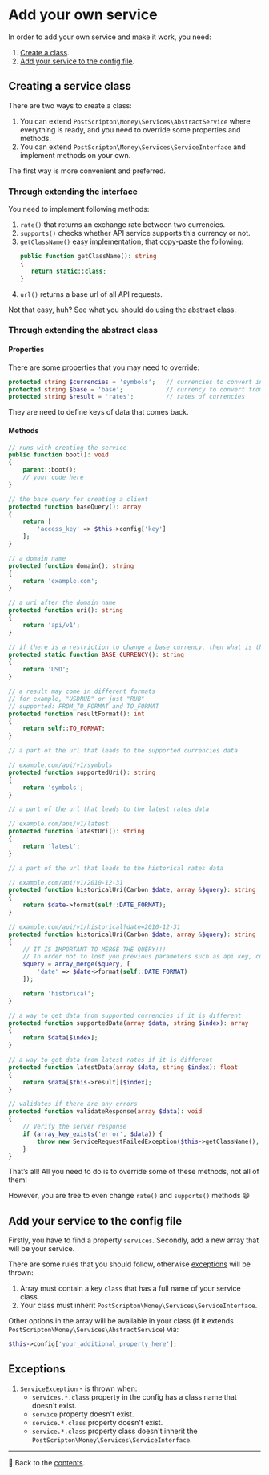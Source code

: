 # Add your own service

In order to add your own service and make it work, you need:
1. [Create a class](#through-extending-the-abstract-class).
2. [Add your service to the config file](#add-your-service-to-the-config-file).

## Creating a service class

There are two ways to create a class:
1. You can extend `PostScripton\Money\Services\AbstractService` where everything is ready, and you need to override some properties and methods.
2. You can extend `PostScripton\Money\Services\ServiceInterface` and implement methods on your own.

The first way is more convenient and preferred. 

### Through extending the interface

You need to implement following methods:
1. `rate()` that returns an exchange rate between two currencies.
2. `supports()` checks whether API service supports this currency or not.
3. `getClassName()` easy implementation, that copy-paste the following:
    ```php
   public function getClassName(): string
   {
       return static::class;
   } 
   ```
4. `url()` returns a base url of all API requests.

Not that easy, huh? See what you should do using the abstract class.

### Through extending the abstract class

#### Properties

There are some properties that you may need to override:

```php
protected string $currencies = 'symbols';   // currencies to convert into
protected string $base = 'base';            // currency to convert from
protected string $result = 'rates';         // rates of currencies
```

They are need to define keys of data that comes back.

#### Methods

```php
// runs with creating the service
public function boot(): void
{
    parent::boot();
    // your code here
}
```

```php
// the base query for creating a client
protected function baseQuery(): array
{
    return [
        'access_key' => $this->config['key']
    ];
}
```

```php
// a domain name
protected function domain(): string
{
    return 'example.com';
}
```

```php
// a uri after the domain name
protected function uri(): string
{
    return 'api/v1';
}
```

```php
// if there is a restriction to change a base currency, then what is this base currency?
protected static function BASE_CURRENCY(): string
{
    return 'USD';
}
```

```php
// a result may come in different formats
// for example, "USDRUB" or just "RUB"
// supported: FROM_TO_FORMAT and TO_FORMAT
protected function resultFormat(): int
{
    return self::TO_FORMAT;
}
```

```php
// a part of the url that leads to the supported currencies data

// example.com/api/v1/symbols
protected function supportedUri(): string
{
    return 'symbols';
}
```

```php
// a part of the url that leads to the latest rates data

// example.com/api/v1/latest
protected function latestUri(): string
{
    return 'latest';
}
```

```php
// a part of the url that leads to the historical rates data

// example.com/api/v1/2010-12-31
protected function historicalUri(Carbon $date, array &$query): string
{
    return $date->format(self::DATE_FORMAT);
}

// example.com/api/v1/historical?date=2010-12-31
protected function historicalUri(Carbon $date, array &$query): string
{
    // IT IS IMPORTANT TO MERGE THE QUERY!!!
    // In order not to lost you previous parameters such as api key, currencies and so on
    $query = array_merge($query, [
        'date' => $date->format(self::DATE_FORMAT)
    ]);

    return 'historical';
}
```

```php
// a way to get data from supported currencies if it is different
protected function supportedData(array $data, string $index): array
{
    return $data[$index];
}
```

```php
// a way to get data from latest rates if it is different
protected function latestData(array $data, string $index): float
{
    return $data[$this->result][$index];
}
```

```php
// validates if there are any errors
protected function validateResponse(array $data): void
{
    // Verify the server response
    if (array_key_exists('error', $data)) {
        throw new ServiceRequestFailedException($this->getClassName(), $data['error']['code'], $data['error']['info']);
    }
}
```

That’s all! All you need to do is to override some of these methods, not all of them!

However, you are free to even change `rate()` and `supports()` methods 😄

## Add your service to the config file

Firstly, you have to find a property `services`.
Secondly, add a new array that will be your service.

There are some rules that you should follow, otherwise [exceptions](#exceptions) will be thrown:
1. Array must contain a key `class` that has a full name of your service class.
2. Your class must inherit `PostScripton\Money\Services\ServiceInterface`.

Other options in the array will be available in your class (if it extends `PostScripton\Money\Services\AbstractService`) via:
```php
$this->config['your_additional_property_here'];
```

## Exceptions

1. `ServiceException` - is thrown when:
   - `services.*.class` property in the config has a class name that doesn't exist.
   - `service` property doesn't exist.
   - `service.*.class` property doesn't exist.
   - `service.*.class` property class doesn't inherit the `PostScripton\Money\Services\ServiceInterface`.

---

📌 Back to the [contents](/docs/05_services/README.md).
